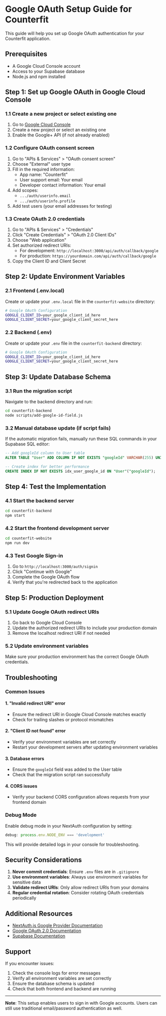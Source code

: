 # Google OAuth Setup Guide for Counterfit

This guide will help you set up Google OAuth authentication for your Counterfit application.

## Prerequisites

- A Google Cloud Console account
- Access to your Supabase database
- Node.js and npm installed

## Step 1: Set up Google OAuth in Google Cloud Console

### 1.1 Create a new project or select existing one
1. Go to [Google Cloud Console](https://console.cloud.google.com/)
2. Create a new project or select an existing one
3. Enable the Google+ API (if not already enabled)

### 1.2 Configure OAuth consent screen
1. Go to "APIs & Services" > "OAuth consent screen"
2. Choose "External" user type
3. Fill in the required information:
   - App name: "Counterfit"
   - User support email: Your email
   - Developer contact information: Your email
4. Add scopes:
   - `.../auth/userinfo.email`
   - `.../auth/userinfo.profile`
5. Add test users (your email addresses for testing)

### 1.3 Create OAuth 2.0 credentials
1. Go to "APIs & Services" > "Credentials"
2. Click "Create Credentials" > "OAuth 2.0 Client IDs"
3. Choose "Web application"
4. Set authorized redirect URIs:
   - For development: `http://localhost:3000/api/auth/callback/google`
   - For production: `https://yourdomain.com/api/auth/callback/google`
5. Copy the Client ID and Client Secret

## Step 2: Update Environment Variables

### 2.1 Frontend (.env.local)
Create or update your `.env.local` file in the `counterfit-website` directory:

```bash
# Google OAuth Configuration
GOOGLE_CLIENT_ID=your_google_client_id_here
GOOGLE_CLIENT_SECRET=your_google_client_secret_here
```

### 2.2 Backend (.env)
Create or update your `.env` file in the `counterfit-backend` directory:

```bash
# Google OAuth Configuration
GOOGLE_CLIENT_ID=your_google_client_id_here
GOOGLE_CLIENT_SECRET=your_google_client_secret_here
```

## Step 3: Update Database Schema

### 3.1 Run the migration script
Navigate to the backend directory and run:

```bash
cd counterfit-backend
node scripts/add-google-id-field.js
```

### 3.2 Manual database update (if script fails)
If the automatic migration fails, manually run these SQL commands in your Supabase SQL editor:

```sql
-- Add googleId column to User table
ALTER TABLE "User" ADD COLUMN IF NOT EXISTS "googleId" VARCHAR(255) UNIQUE;

-- Create index for better performance
CREATE INDEX IF NOT EXISTS idx_user_google_id ON "User"("googleId");
```

## Step 4: Test the Implementation

### 4.1 Start the backend server
```bash
cd counterfit-backend
npm start
```

### 4.2 Start the frontend development server
```bash
cd counterfit-website
npm run dev
```

### 4.3 Test Google Sign-in
1. Go to `http://localhost:3000/auth/signin`
2. Click "Continue with Google"
3. Complete the Google OAuth flow
4. Verify that you're redirected back to the application

## Step 5: Production Deployment

### 5.1 Update Google OAuth redirect URIs
1. Go back to Google Cloud Console
2. Update the authorized redirect URIs to include your production domain
3. Remove the localhost redirect URI if not needed

### 5.2 Update environment variables
Make sure your production environment has the correct Google OAuth credentials.

## Troubleshooting

### Common Issues

#### 1. "Invalid redirect URI" error
- Ensure the redirect URI in Google Cloud Console matches exactly
- Check for trailing slashes or protocol mismatches

#### 2. "Client ID not found" error
- Verify your environment variables are set correctly
- Restart your development servers after updating environment variables

#### 3. Database errors
- Ensure the `googleId` field was added to the User table
- Check that the migration script ran successfully

#### 4. CORS issues
- Verify your backend CORS configuration allows requests from your frontend domain

### Debug Mode
Enable debug mode in your NextAuth configuration by setting:

```typescript
debug: process.env.NODE_ENV === 'development'
```

This will provide detailed logs in your console for troubleshooting.

## Security Considerations

1. **Never commit credentials**: Ensure `.env` files are in `.gitignore`
2. **Use environment variables**: Always use environment variables for sensitive data
3. **Validate redirect URIs**: Only allow redirect URIs from your domains
4. **Regular credential rotation**: Consider rotating OAuth credentials periodically

## Additional Resources

- [NextAuth.js Google Provider Documentation](https://next-auth.js.org/providers/google)
- [Google OAuth 2.0 Documentation](https://developers.google.com/identity/protocols/oauth2)
- [Supabase Documentation](https://supabase.com/docs)

## Support

If you encounter issues:
1. Check the console logs for error messages
2. Verify all environment variables are set correctly
3. Ensure the database schema is updated
4. Check that both frontend and backend are running

---

**Note**: This setup enables users to sign in with Google accounts. Users can still use traditional email/password authentication as well.
